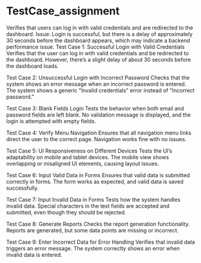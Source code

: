 # TestCase_assignment
Verifies that users can log in with valid credentials and are redirected to the dashboard. Issue: Login is successful, but there is a delay of approximately 30 seconds before the dashboard appears, which may indicate a backend performance issue.
Test Case 1: Successful Login with Valid Credentials
Verifies that the user can log in with valid credentials and be redirected to the dashboard. However, there’s a slight delay of about 30 seconds before the dashboard loads.

Test Case 2: Unsuccessful Login with Incorrect Password
Checks that the system shows an error message when an incorrect password is entered. The system shows a generic "Invalid credentials" error instead of "Incorrect password."

Test Case 3: Blank Fields Login
Tests the behavior when both email and password fields are left blank. No validation message is displayed, and the login is attempted with empty fields.

Test Case 4: Verify Menu Navigation
Ensures that all navigation menu links direct the user to the correct page. Navigation works fine with no issues.

Test Case 5: UI Responsiveness on Different Devices
Tests the UI’s adaptability on mobile and tablet devices. The mobile view shows overlapping or misaligned UI elements, causing layout issues.

Test Case 6: Input Valid Data in Forms
Ensures that valid data is submitted correctly in forms. The form works as expected, and valid data is saved successfully.

Test Case 7: Input Invalid Data in Forms
Tests how the system handles invalid data. Special characters in the text fields are accepted and submitted, even though they should be rejected.

Test Case 8: Generate Reports
Checks the report generation functionality. Reports are generated, but some data points are missing or incorrect.

Test Case 9: Enter Incorrect Data for Error Handling
Verifies that invalid data triggers an error message. The system correctly shows an error when invalid data is entered.

